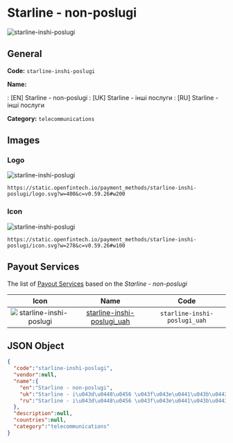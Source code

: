 
# Starline - non-poslugi 
![starline-inshi-poslugi](https://static.openfintech.io/payment_methods/starline-inshi-poslugi/logo.svg?w=400&c=v0.59.26#w200)  

## General 
**Code:** `starline-inshi-poslugi` 
 
**Name:** 
 
:	[EN] Starline - non-poslugi 
:	[UK] Starline - iнші послуги 
:	[RU] Starline - iнші послуги 
 
**Category:** `telecommunications` 
 

## Images 

### Logo 
![starline-inshi-poslugi](https://static.openfintech.io/payment_methods/starline-inshi-poslugi/logo.svg?w=400&c=v0.59.26#w200)  

```
https://static.openfintech.io/payment_methods/starline-inshi-poslugi/logo.svg?w=400&c=v0.59.26#w200
```  

### Icon 
![starline-inshi-poslugi](https://static.openfintech.io/payment_methods/starline-inshi-poslugi/icon.svg?w=278&c=v0.59.26#w100)  

```
https://static.openfintech.io/payment_methods/starline-inshi-poslugi/icon.svg?w=278&c=v0.59.26#w100
```  

## Payout Services 
 
The list of [Payout Services](/payout-services/) based on the _Starline - non-poslugi_ 

|Icon|Name|Code| 
|:---:|:---:|:---:| 
|![starline-inshi-poslugi](https://static.openfintech.io/payout_methods/starline-inshi-poslugi/icon.svg?w=278&c=v0.59.26#w40) |[starline-inshi-poslugi_uah](/payout-services/starline-inshi-poslugi_uah/)|`starline-inshi-poslugi_uah`| 
 

## JSON Object 

```json
{
  "code":"starline-inshi-poslugi",
  "vendor":null,
  "name":{
    "en":"Starline - non-poslugi",
    "uk":"Starline - i\u043d\u0448\u0456 \u043f\u043e\u0441\u043b\u0443\u0433\u0438",
    "ru":"Starline - i\u043d\u0448\u0456 \u043f\u043e\u0441\u043b\u0443\u0433\u0438"
  },
  "description":null,
  "countries":null,
  "category":"telecommunications"
}
```  
